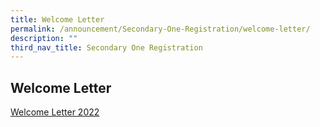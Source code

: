 ```yaml
---
title: Welcome Letter
permalink: /announcement/Secondary-One-Registration/welcome-letter/
description: ""
third_nav_title: Secondary One Registration
---
```

## Welcome Letter
[Welcome Letter 2022](/files/Welcome-to-our-Sec-1s-2022_22-Dec_2021.pdf)